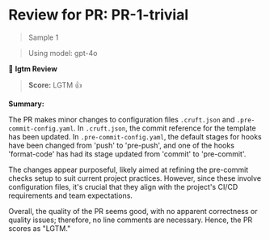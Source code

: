 # Review for PR: PR-1-trivial

> Sample 1

> Using model: gpt-4o


🦉 **lgtm Review**

> **Score:** LGTM 👍

**Summary:**

The PR makes minor changes to configuration files `.cruft.json` and `.pre-commit-config.yaml`. In `.cruft.json`, the commit reference for the template has been updated. In `.pre-commit-config.yaml`, the default stages for hooks have been changed from 'push' to 'pre-push', and one of the hooks 'format-code' has had its stage updated from 'commit' to 'pre-commit'. 

The changes appear purposeful, likely aimed at refining the pre-commit checks setup to suit current project practices. However, since these involve configuration files, it's crucial that they align with the project's CI/CD requirements and team expectations. 

Overall, the quality of the PR seems good, with no apparent correctness or quality issues; therefore, no line comments are necessary. Hence, the PR scores as "LGTM."